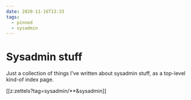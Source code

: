 ```yaml
---
date: 2020-11-16T13:33
tags:
  - pinned
  - sysadmin
---
```


# Sysadmin stuff

Just a collection of things I've written about sysadmin stuff, as a top-level
kind-of index page.

[[z:zettels?tag=sysadmin/**&sysadmin]]
